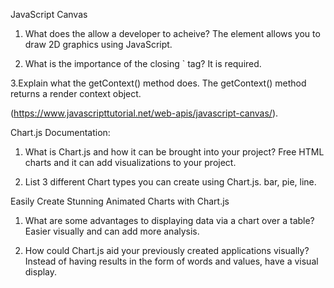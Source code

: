 JavaScript Canvas

1. What does the <canvas> allow a developer to acheive?
The <canvas> element allows you to draw 2D graphics using JavaScript.

2. What is the importance of the closing `</canvas> tag?
It is required.

3.Explain what the getContext() method does.
The getContext() method returns a render context object.

(<https://www.javascripttutorial.net/web-apis/javascript-canvas/>).

Chart.js Documentation:

1. What is Chart.js and how it can be brought into your project?
Free HTML charts and it can add visualizations to your project.

2. List 3 different Chart types you can create using Chart.js.
bar, pie, line.

Easily Create Stunning Animated Charts with Chart.js

1. What are some advantages to displaying data via a chart over a table?
Easier visually and can add more analysis.

2. How could Chart.js aid your previously created applications visually?
Instead of having results in the form of words and values, have a visual display.
